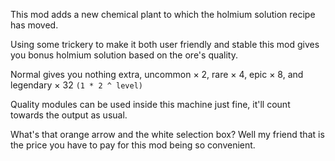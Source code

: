 This mod adds a new chemical plant to which the holmium solution recipe has moved.

Using some trickery to make it both user friendly and stable this mod gives you bonus holmium solution based on the ore's quality.

Normal gives you nothing extra, uncommon × 2, rare × 4, epic × 8, and legendary × 32 `(1 * 2 ^ level)`  

Quality modules can be used inside this machine just fine, it'll count towards the output as usual.

What's that orange arrow and the white selection box? Well my friend that is the price you have to pay for this mod being so convenient.
